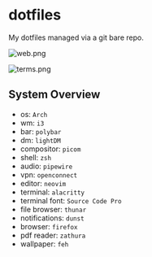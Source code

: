 # dotfiles

My dotfiles managed via a git bare repo.

![web.png](https://user-images.githubusercontent.com/88528865/186784562-6d503257-fa8b-48f5-b861-9fe09d061688.png)

![terms.png](https://user-images.githubusercontent.com/88528865/186796943-78ec67d9-15fd-4f6b-8651-810a2fa4a6d4.png)

## System Overview

* os: `Arch`
* wm: `i3`
* bar: `polybar`
* dm: `lightDM`
* compositor: `picom`
* shell: `zsh`
* audio: `pipewire`
* vpn: `openconnect`
* editor: `neovim`
* terminal: `alacritty`
* terminal font: `Source Code Pro`
* file browser: `thunar`
* notifications: `dunst`
* browser: `firefox`
* pdf reader: `zathura`
* wallpaper: `feh`

